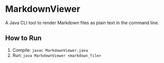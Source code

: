 # MarkdownViewer

A Java CLI tool to render Markdown files as plain text in the command line.

## How to Run
1. Compile: `javac MarkdownViewer.java`
2. Run: `java MarkdownViewer <markdown_file>`
